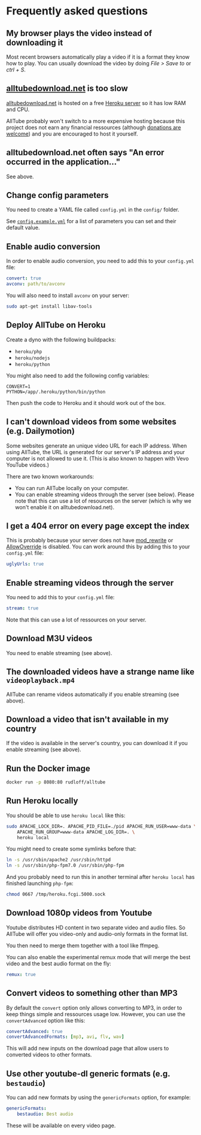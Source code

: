 # Frequently asked questions

## My browser plays the video instead of downloading it

Most recent browsers automatically play a video
if it is a format they know how to play.
You can usually download the video by doing *File > Save to* or *ctrl + S*.

## [alltubedownload.net](https://alltubedownload.net) is too slow

[alltubedownload.net](https://alltubedownload.net) is hosted on a free [Heroku server](https://www.heroku.com/pricing)
so it has low RAM and CPU.

AllTube probably won't switch to a more expensive hosting
because this project does not earn any financial ressources
(although [donations are welcome](https://liberapay.com/Rudloff/))
and you are encouraged to host it yourself.

## alltubedownload.net often says "An error occurred in the application…"

See above.

## Change config parameters

You need to create a YAML file called `config.yml` in the `config/` folder.

See [`config.example.yml`](../config/config.example.yml)
for a list of parameters you can set and their default value.

## Enable audio conversion

In order to enable audio conversion, you need to add this to your `config.yml` file:

```yaml
convert: true
avconv: path/to/avconv
```

You will also need to install `avconv` on your server:

```bash
sudo apt-get install libav-tools
```

## Deploy AllTube on Heroku

Create a dyno with the following buildpacks:

* `heroku/php`
* `heroku/nodejs`
* `heroku/python`

You might also need to add the following config variables:

```env
CONVERT=1
PYTHON=/app/.heroku/python/bin/python
```

Then push the code to Heroku and it should work out of the box.

## I can't download videos from some websites (e.g. Dailymotion)

Some websites generate an unique video URL for each IP address.
When using AllTube, the URL is generated for our server's IP address
and your computer is not allowed to use it.
(This is also known to happen with Vevo YouTube videos.)

There are two known workarounds:

* You can run AllTube locally on your computer.
* You can enable streaming videos through the server (see below).
  Please note that this can use a lot of resources on the server
  (which is why we won't enable it on alltubedownload.net).

## I get a 404 error on every page except the index

This is probably because your server does not have [mod_rewrite](https://httpd.apache.org/docs/current/mod/mod_rewrite.html)
or [AllowOverride](https://httpd.apache.org/docs/current/mod/core.html#allowoverride)
is disabled.
You can work around this by adding this to your `config.yml` file:

```yaml
uglyUrls: true
```

## Enable streaming videos through the server

You need to add this to your `config.yml` file:

```yaml
stream: true
```

Note that this can use a lot of ressources on your server.

## Download M3U videos

You need to enable streaming (see above).

## The downloaded videos have a strange name like `videoplayback.mp4`

AllTube can rename videos automatically if you enable streaming (see above).

## Download a video that isn't available in my country

If the video is available in the server's country,
you can download it if you enable streaming (see above).

## Run the Docker image

```bash
docker run -p 8080:80 rudloff/alltube
```

## Run Heroku locally

You should be able to use `heroku local` like this:

```bash
sudo APACHE_LOCK_DIR=. APACHE_PID_FILE=./pid APACHE_RUN_USER=www-data \
    APACHE_RUN_GROUP=www-data APACHE_LOG_DIR=. \
    heroku local
```

You might need to create some symlinks before that:

```bash
ln -s /usr/sbin/apache2 /usr/sbin/httpd
ln -s /usr/sbin/php-fpm7.0 /usr/sbin/php-fpm
```

And you probably need to run this in another terminal
after `heroku local` has finished launching `php-fpm`:

```bash
chmod 0667 /tmp/heroku.fcgi.5000.sock
```

## Download 1080p videos from Youtube

Youtube distributes HD content in two separate video and audio files.
So AllTube will offer you video-only and audio-only formats in the format list.

You then need to merge them together with a tool like ffmpeg.

You can also enable the experimental remux mode
that will merge the best video and the best audio format on the fly:

```yaml
remux: true
```

## Convert videos to something other than MP3

By default the `convert` option only allows converting to MP3,
in order to keep things simple and ressources usage low.
However, you can use the `convertAdvanced` option like this:

```yaml
convertAdvanced: true
convertAdvancedFormats: [mp3, avi, flv, wav]
```

This will add new inputs on the download page
that allow users to converted videos to other formats.

## Use other youtube-dl generic formats (e.g. `bestaudio`)

You can add new formats by using the `genericFormats` option,
for example:

```yaml
genericFormats:
    bestaudio: Best audio
```

These will be available on every video page.

